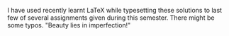 I have used recently learnt LaTeX while typesetting these solutions to last few of several assignments given during this semester. There might be some typos.
"Beauty lies in imperfection!"
